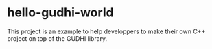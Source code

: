 # hello-gudhi-world
This project is an example to help developpers to make their own C++ project on top of the GUDHI library.
